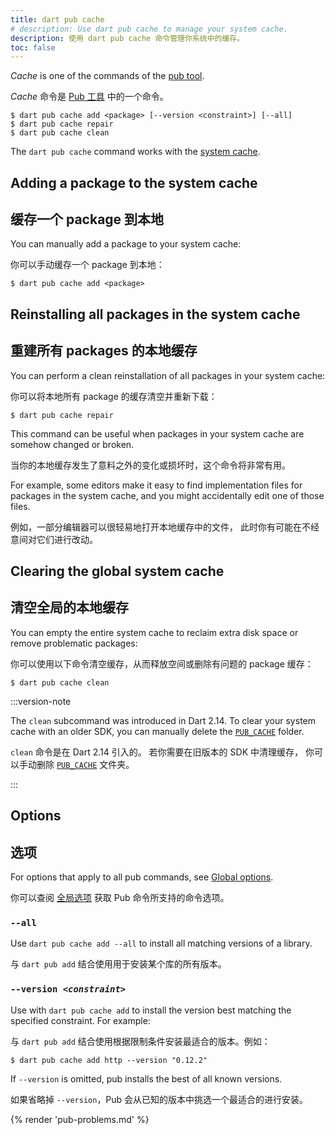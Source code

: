 ```yaml
---
title: dart pub cache
# description: Use dart pub cache to manage your system cache.
description: 使用 dart pub cache 命令管理你系统中的缓存。
toc: false
---
```


_Cache_ is one of the commands of the [pub tool](/tools/pub/cmd).

_Cache_ 命令是 [Pub 工具](/tools/pub/cmd) 中的一个命令。

```plaintext
$ dart pub cache add <package> [--version <constraint>] [--all]
$ dart pub cache repair
$ dart pub cache clean
```

The `dart pub cache` command works with the
[system cache](/tools/pub/glossary#system-cache).

## Adding a package to the system cache

## 缓存一个 package 到本地

You can manually add a package to your system cache:

你可以手动缓存一个 package 到本地：

```console
$ dart pub cache add <package>
```

## Reinstalling all packages in the system cache

## 重建所有 packages 的本地缓存

You can perform a clean reinstallation of all packages in your system cache:

你可以将本地所有 package 的缓存清空并重新下载：

```console
$ dart pub cache repair
```

This command can be useful when packages in your system cache
are somehow changed or broken.

当你的本地缓存发生了意料之外的变化或损坏时，这个命令将非常有用。

For example, some editors make it easy to find implementation files
for packages in the system cache,
and you might accidentally edit one of those files.

例如，一部分编辑器可以很轻易地打开本地缓存中的文件，
此时你有可能在不经意间对它们进行改动。

## Clearing the global system cache

## 清空全局的本地缓存

You can empty the entire system cache
to reclaim extra disk space or remove problematic packages:

你可以使用以下命令清空缓存，从而释放空间或删除有问题的 package 缓存：

```console
$ dart pub cache clean
```

:::version-note

The `clean` subcommand was introduced in Dart 2.14.
To clear your system cache with an older SDK,
you can manually delete the [`PUB_CACHE`][] folder.

`clean` 命令是在 Dart 2.14 引入的。
若你需要在旧版本的 SDK 中清理缓存，
你可以手动删除 [`PUB_CACHE`][] 文件夹。

:::

[`PUB_CACHE`]: /tools/pub/environment-variables

## Options

## 选项

For options that apply to all pub commands, see
[Global options](/tools/pub/cmd#global-options).

你可以查阅 [全局选项](/tools/pub/cmd#global-options) 获取 Pub 命令所支持的命令选项。

### `--all`

Use `dart pub cache add --all` 
to install all matching versions of a library.

与 `dart pub add` 结合使用用于安装某个库的所有版本。

### `--version `_`<constraint>`_

Use with `dart pub cache add`
to install the version best matching the specified constraint. 
For example:

与 `dart pub add` 结合使用根据限制条件安装最适合的版本。例如：

```console
$ dart pub cache add http --version "0.12.2"
```

If `--version` is omitted, pub installs the best of all known versions.

如果省略掉 `--version`，Pub 会从已知的版本中挑选一个最适合的进行安装。

{% render 'pub-problems.md' %}
